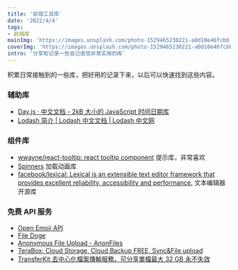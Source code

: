 ```yaml
---
title: '前端工具库'
date: '2022/4/4'
tags:
- 前端库
mainImg: 'https://images.unsplash.com/photo-1529465230221-a0d10e46fcbb?crop=entropy&cs=tinysrgb&fit=max&fm=jpg&ixid=MnwxNjUyNjZ8MHwxfHJhbmRvbXx8fHx8fHx8fDE2NDkwNTE1Njg&ixlib=rb-1.2.1&q=80&w=1080'
coverImg: 'https://images.unsplash.com/photo-1529465230221-a0d10e46fcbb?crop=entropy&cs=tinysrgb&fit=max&fm=jpg&ixid=MnwxNjUyNjZ8MHwxfHJhbmRvbXx8fHx8fHx8fDE2NDkwNTE1Njg&ixlib=rb-1.2.1&q=80&w=400'
intro: '分享和记录一些自己感觉非常实用的库'
---
```


积累日常接触到的一些库，把好用的记录下来，以后可以快速找到这些内容。

### 辅助库

- [Day.js · 中文文档 - 2kB 大小的 JavaScript 时间日期库](https://dayjs.gitee.io/zh-CN/)
- [Lodash 简介 | Lodash 中文文档 | Lodash 中文网](https://www.lodashjs.com/)

### 组件库

- [wwayne/react-tooltip: react tooltip component](https://github.com/wwayne/react-tooltip) 提示库，非常喜欢
- [Spinners](http://franzheidl.github.io/spinners/) 加载动画库
- [facebook/lexical: Lexical is an extensible text editor framework that provides excellent reliability, accessibility and performance.](https://github.com/facebook/lexical) 文本编辑器开源库

### 免费 API 服务
- [Open Emoji API](https://emoji-api.com/)
- [File Doge](https://filedoge.com/)
- [Anonymous File Upload - AnonFiles](https://anonfiles.com/)
- [TeraBox: Cloud Storage, Cloud Backup FREE, Sync&File upload](https://www.terabox.com/disk/home#/all?path=%2F&vmode=list)
- [TransferKit 去中心化檔案傳輸服務，可分享單檔最大 32 GB 永不失效](https://free.com.tw/transferkit/)
